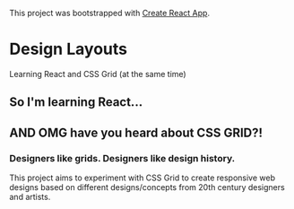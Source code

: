 This project was bootstrapped with [Create React App](https://github.com/facebook/create-react-app).

# Design Layouts

Learning React and CSS Grid (at the same time)

## So I'm learning React...
## AND OMG have you heard about CSS GRID?!

### Designers like grids. Designers like design history.
This project aims to experiment with CSS Grid to create responsive web designs based on different designs/concepts from 20th century designers and artists. 


